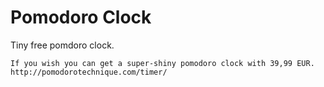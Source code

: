 Pomodoro Clock 
==============

Tiny free pomdoro clock.

    If you wish you can get a super-shiny pomodoro clock with 39,99 EUR. 
    http://pomodorotechnique.com/timer/ 